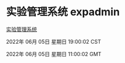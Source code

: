 # 实验管理系统 expadmin
[实验管理系统](http://59.174.27.195:56808/expadmin-782313d2-e1b1-4ea7-932e-3a55e6a1a4d0/)

2022年 06月 05日 星期日 19:00:02 CST

2022年 06月 05日 星期日 11:00:02 GMT
